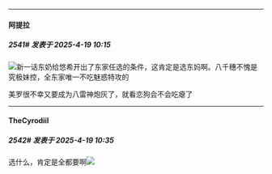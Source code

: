 ﻿
*****

####  阿提拉  
##### 2541#       发表于 2025-4-19 10:15

<img src="https://static.stage1st.com/image/smiley/face2017/037.png" referrerpolicy="no-referrer">新一话东奶给悠希开出了东家任选的条件，这肯定是选东妈啊。八千穗不愧是究极妹控，全东家唯一不吃魅惑特攻的

美罗很不幸又要成为八雷神炮灰了，就看恋狗会不会吃瘪了

*****

####  TheCyrodiil  
##### 2542#       发表于 2025-4-19 10:35

选什么，肯定是全都要啊<img src="https://static.stage1st.com/image/smiley/face2017/067.png" referrerpolicy="no-referrer">


